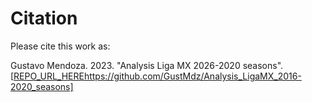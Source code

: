 # Citation

Please cite this work as:

Gustavo Mendoza. 2023. "Analysis Liga MX 2026-2020 seasons". [[REPO_URL_HERE](https://github.com/GustMdz/Analysis_LigaMX_2016-2020_seasons)https://github.com/GustMdz/Analysis_LigaMX_2016-2020_seasons] 
